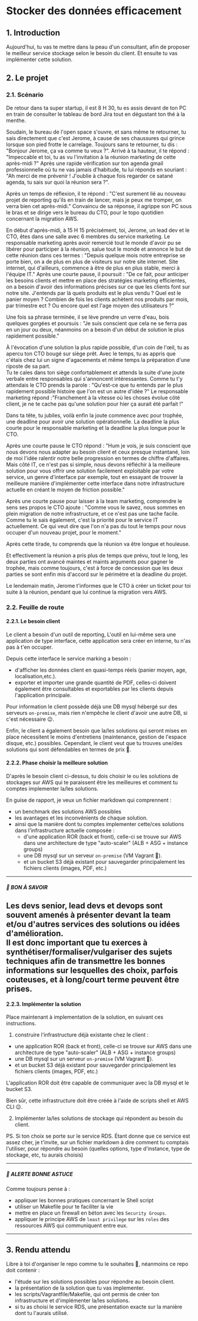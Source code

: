 # Stocker des données efficacement

## 1. Introduction
Aujourd'hui, tu vas te mettre dans la peau d'un consultant, afin de proposer le meilleur service stockage selon le besoin du client.
Et ensuite tu vas implémenter cette solution.

## 2. Le projet
### 2.1. Scénario

De retour dans ta super startup, il est 8 H 30, tu es assis devant de ton PC 
en train de consulter le tableau de bord Jira tout en dégustant ton thé à la menthe.

Soudain, le bureau de l'open space s'ouvre, et sans même te retourner,
tu sais directement que c'est Jerome, à cause de ses chaussures qui grince lorsque 
son pied frotte le carrelage.
Toujours sans te retourner, tu dis : "Bonjour Jerome, ça va comme tu veux ?".
Arrivé à ta hauteur, il te répond : "Impeccable et toi, tu as vu l'invitation à la réunion marketing de cette après-midi ?"
Après une rapide vérification sur ton agenda gmail professionnelle où tu ne vas jamais d'habitude,
tu lui réponds en souriant : "Ah merci de me prévenir ! J'oublie à chaque fois regarder ce satané agenda, tu sais sur quoi la réunion sera ?".

Après un temps de réflexion, il te répond : "C'est surement lié au nouveau projet de reporting 
qu'ils en train de lancer, mais je peux me tromper, on verra bien cet après-midi."
Convaincu de sa réponse, il agrippe son PC sous le bras et se dirige vers 
le bureau du CTO, pour le topo quotidien concernant la migration AWS.

En début d'après-midi, à 15 H 15 précisément, toi, Jerome, un lead dev et le CTO, êtes dans une salle avec 6 membres du service marketing.
Le responsable marketing après avoir remercié tout le monde d'avoir pu se libérer pour participer à la réunion,
salue tout le monde et annonce le but de cette réunion dans ces termes :
"Depuis quelque mois notre entreprise se porte bien, on a de plus en plus de visiteurs sur notre site internet. 
Site internet, qui d'ailleurs, commence à être de plus en plus stable, merci à l'équipe IT."
Après une courte pause, il poursuit :
"De ce fait, pour anticiper les besoins clients et mettre en place des stratégies marketing efficientes,
on a besoin d'avoir des informations précises sur ce que les clients font sur notre site.
J'entends par là quels produits est le plus vendu ? Quel est le panier moyen ?
Combien de fois les clients achètent nos produits par mois, par trimestre ect ?
Ou encore quel est l'age moyen des utilisateurs ?"

Une fois sa phrase terminée, il se lève prendre un verre d'eau, bois quelques gorgées et poursuis : 
"Je suis conscient que cela ne se ferra pas en un jour ou deux, 
néanmoins on a besoin d'un début de solution le plus rapidement possible."

À l'évocation d'une solution la plus rapide possible, d'un coin de l'œil, 
tu as apercu ton CTO bougé sur siège prêt. Avec le temps, tu as appris que c'étais chez lui un signe d'agacements et même temps
la préparation d'une riposte de sa part.  
Tu te cales dans ton siège confortablement et attends
la suite d'une joute verbale entre responsables qui s'annoncent intéressantes.
Comme tu t'y attendais le CTO prends la parole : "Qu'est-ce que tu entends par le plus rapidement possible histoire que l'on est un autre d'idée ?"
Le responsable marketing répond :"Franchement à la vitesse où les choses évolue côté client, 
je ne te cache pas qu'une solution pour hier ça aurait été parfait !"

Dans ta tête, tu jubiles, voilà enfin la joute commence avec pour trophée, une deadline pour avoir une solution opérationnelle.
La deadline la plus courte pour le responsable marketing et la deadline la plus longue pour le CTO.

Après une courte pause le CTO répond : "Hum je vois, je suis conscient que 
nous devons nous adapter au besoin client et ceux presque instantané, 
loin de moi l'idée ralentir notre belle progression en termes de chiffre d'affaires.
Mais côté IT, ce n'est pas si simple, nous devons réfléchir à la meilleure solution 
pour vous offrir une solution facilement exploitable par votre service, un genre d'interface par exemple, 
tout en essayant de trouver la meilleure manière d'implémenter cette interface 
dans notre infrastructure actuelle en créant le moyen de friction possible."

Après une courte pause pour laisser à la team marketing, comprendre le sens ses propos le CTO ajoute : 
"Comme vous le savez, nous sommes en plein migration de notre infrastructure, 
et ce n'est pas une tache facile. Comme tu le sais également, 
c'est la priorité pour le service IT actuellement. Ce qui veut dire que l'on n'a pas 
du tout le temps pour nous occuper d'un nouveau projet, pour le moment."

Après cette tirade, tu comprends que la réunion va être longue et houleuse.

Et effectivement la réunion a pris plus de temps que prévu, tout le long, les deux parties 
ont avancé maintes et maints arguments pour gagner le trophée, mais comme toujours,
c'est à force de concession que les deux parties se sont enfin mis d'accord sur le périmètre et la deadline du projet.

Le lendemain matin, Jerome t'informes que le CTO à créer un ticket pour toi 
suite à la réunion, pendant que lui continue la migration vers AWS.

### 2.2. Feuille de route

#### 2.2.1. Le besoin client

Le client a besoin d'un outil de reporting,
L'outil en lui-même sera une application de type interface, cette application sera créer en interne, tu n'as pas à t'en occuper.

Depuis cette interface le service marking a besoin :
- d'afficher les données client en quasi-temps réels (panier moyen, age, localisation,etc.).
- exporter et importer une grande quantité de PDF, celles-ci doivent également être consultables et exportables 
  par les clients depuis l'application principale.

Pour information le client possède déjà une DB mysql hébergé sur des serveurs `on-premise`, 
mais rien n'empêche le client d'avoir une autre DB, si c'est nécessaire 😉.

Enfin, le client a également besoin que la/les solutions qui seront mises en place 
nécessitent le moins d'entretiens (maintenance, gestion de l'espace disque, etc.) possibles.
Cependant, le client veut que tu trouves une/des solutions qui sont défendables en termes de prix 🙂.

#### 2.2.2. Phase choisir la meilleure solution
D'après le besoin client ci-dessus, tu dois choisir le ou les solutions 
de stockages sur AWS qui te paraissent être les meilleures 
et comment tu comptes implementer la/les solutions.

En guise de rapport, je veux un fichier markdown qui comprennent :
- un benchmark des solutions AWS possibles
- les avantages et les inconvénients de chaque solution.
- ainsi que la manière dont tu comptes implementer cette/ces solutions dans l'infrastructure actuelle composée :
  - d'une application ROR (back et front), celle-ci se trouve sur AWS dans une architecture de type "auto-scaler" (ALB + ASG + instance groups)
  - une DB mysql sur un serveur `on-premise` (VM Vagrant 🙂).
  - et un bucket S3 déjà existant pour sauvegarder principalement les fichiers clients (images, PDF, etc.)

---
##### 🚀 BON À SAVOIR
Les devs senior, lead devs et devops sont souvent amenés à présenter devant 
la team et/ou d'autres services des solutions ou idées d'amélioration.  
Il est donc important que tu exerces à synthétiser/formaliser/vulgariser des sujets 
techniques afin de transmettre les bonnes informations sur lesquelles
des choix, parfois couteuses, et à long/court terme peuvent être prises.
---

#### 2.2.3. Implémenter la solution
Place maintenant à implementation de la solution, en suivant ces instructions.

1. construire l'infrastructure déjà existante chez le client :
  - une application ROR (back et front), celle-ci se trouve sur AWS dans une architecture de type "auto-scaler" (ALB + ASG + instance groups)
  - une DB mysql sur un serveur `on-premise` (VM Vagrant 🙂).
  - et un bucket S3 déjà existant pour sauvegarder principalement les fichiers clients (images, PDF, etc.)
  
  L'application ROR doit être capable de communiquer avec la DB mysql et le bucket S3.
  
  Bien sûr, cette infrastructure doit être créée à l'aide de scripts shell et AWS CLI 😉.


2. Implémenter la/les solutions de stockage qui répondent au besoin du client.

  PS. Si ton choix se porte sur le service RDS. Étant donne que ce service est assez cher, 
  je t'invite, sur un fichier markdown à dire comment tu comptais l'utiliser,
  pour répondre au besoin (quelles options, type d'instance, type de stockage, etc, tu aurais choisis)

---
##### 🚀 ALERTE BONNE ASTUCE
Comme toujours pense à :
- appliquer les bonnes pratiques concernant le Shell script
- utiliser un Makefile pour te faciliter la vie
- mettre en place un firewall en béton avec les `Security Groups`.
- appliquer le principe AWS de `least privilege` sur les `roles` des ressources AWS qui communiquent entre eux.
---


## 3. Rendu attendu
Libre à toi d'organiser le repo comme tu le souhaites 🙂,
néanmoins ce repo doit contenir :
- l'étude sur les solutions possibles pour répondre au besoin client.
- la présentation de la solution que tu vas implementer.
- les scripts/Vagrantfile/Makefile, qui ont permis de créer ton infrastructure et d'implémenter la/les solutions.
- si tu as choisi le service RDS, une présentation exacte sur la manière dont tu l'aurais utilisé.